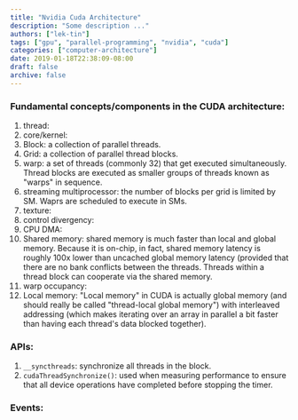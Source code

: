 ```yaml
---
title: "Nvidia Cuda Architecture"
description: "Some description ..."
authors: ["lek-tin"]
tags: ["gpu", "parallel-programming", "nvidia", "cuda"]
categories: ["computer-architecture"]
date: 2019-01-18T22:38:09-08:00
draft: false
archive: false
---
```

### Fundamental concepts/components in the CUDA architecture:  
1. thread:  
2. core/kernel:  
4. Block: a collection of parallel threads.  
5. Grid: a collection of parallel thread blocks.  
6. warp: a set of threads (commonly 32) that get executed simultaneously. Thread blocks are executed as smaller groups of threads known as "warps" in sequence.
7. streaming multiprocessor: the number of blocks per grid is limited by SM. Waprs are scheduled to execute in SMs.
8. texture:  
9. control divergency:  
10. CPU DMA:  
11. Shared memory: shared memory is much faster than local and global memory. Because it is on-chip, in fact, shared memory latency is roughly 100x lower than uncached global memory latency (provided that there are no bank conflicts between the threads. Threads within a thread block can cooperate via the shared memory.
12. warp occupancy:  
13. Local memory: "Local memory" in CUDA is actually global memory (and should really be called "thread-local global memory") with interleaved addressing (which makes iterating over an array in parallel a bit faster than having each thread's data blocked together).  

### APIs:
1. `__syncthreads`: synchronize all threads in the block.  
2. `cudaThreadSynchronize()`: used when measuring performance to ensure that all device operations have completed before stopping the timer.

### Events:  